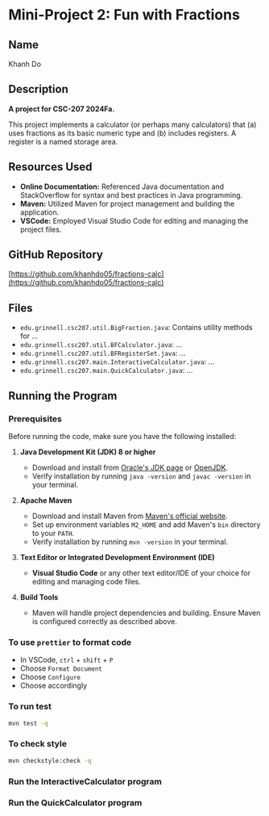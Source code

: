 # Mini-Project 2: Fun with Fractions

## Name

Khanh Do

## Description

**A project for CSC-207 2024Fa.**

This project implements a calculator (or perhaps many calculators) that (a) uses fractions as its basic numeric type and (b) includes registers. A register is a named storage area.

## Resources Used

- **Online Documentation:** Referenced Java documentation and StackOverflow for syntax and best practices in Java programming.
- **Maven:** Utilized Maven for project management and building the application.
- **VSCode:** Employed Visual Studio Code for editing and managing the project files.

## GitHub Repository

[https://github.com/khanhdo05/fractions-calc](https://github.com/khanhdo05/fractions-calc)

## Files

- `edu.grinnell.csc207.util.BigFraction.java`: Contains utility methods for ...
- `edu.grinnell.csc207.util.BFCalculator.java`: ...
- `edu.grinnell.csc207.util.BFRegisterSet.java`: ...
- `edu.grinnell.csc207.main.InteractiveCalculator.java`: ...
- `edu.grinnell.csc207.main.QuickCalculator.java`: ...

## Running the Program

### Prerequisites

Before running the code, make sure you have the following installed:

1. **Java Development Kit (JDK) 8 or higher**

   - Download and install from [Oracle's JDK page](https://www.oracle.com/java/technologies/javase-jdk11-downloads.html) or [OpenJDK](https://openjdk.java.net/).
   - Verify installation by running `java -version` and `javac -version` in your terminal.

2. **Apache Maven**

   - Download and install Maven from [Maven's official website](https://maven.apache.org/download.cgi).
   - Set up environment variables `M2_HOME` and add Maven's `bin` directory to your `PATH`.
   - Verify installation by running `mvn -version` in your terminal.

3. **Text Editor or Integrated Development Environment (IDE)**

   - **Visual Studio Code** or any other text editor/IDE of your choice for editing and managing code files.

4. **Build Tools**
   - Maven will handle project dependencies and building. Ensure Maven is configured correctly as described above.

### To use `prettier` to format code

- In VSCode, `ctrl` + `shift` + `P`
- Choose `Format Document`
- Choose `Configure`
- Choose accordingly

### To run test

```bash
mvn test -q
```

### To check style

```bash
mvn checkstyle:check -q
```

### Run the InteractiveCalculator program

### Run the QuickCalculator program
